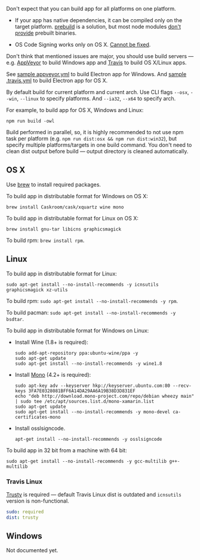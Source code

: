 Don't expect that you can build app for all platforms on one platform.

* If your app has native dependencies, it can be compiled only on the target platform.
[prebuild](https://www.npmjs.com/package/prebuild) is a solution, but most node modules [don't provide](https://github.com/atom/node-keytar/issues/27) prebuilt binaries.

* OS Code Signing works only on OS X. [Cannot be fixed](http://stackoverflow.com/a/12156576).

Don't think that mentioned issues are major, you should use build servers — e.g. [AppVeyor](http://www.appveyor.com/) to build Windows app and [Travis](https://travis-ci.org) to build OS X/Linux apps.

See [sample appveyor.yml](https://github.com/develar/onshape-desktop-shell/blob/master/appveyor.yml) to build Electron app for Windows.
And [sample .travis.yml](https://github.com/develar/onshape-desktop-shell/blob/master/.travis.yml) to build Electron app for OS X.

By default build for current platform and current arch. Use CLI flags `--osx`, `--win`, `--linux` to specify platforms. And `--ia32`, `--x64` to specify arch.

For example, to build app for OS X, Windows and Linux:
```
npm run build -owl
```

Build performed in parallel, so, it is highly recommended to not use npm task per platform (e.g. `npm run dist:osx && npm run dist:win32`), but specify multiple platforms/targets in one build command.
You don't need to clean dist output before build — output directory is cleaned automatically.

## OS X

Use [brew](http://brew.sh) to install required packages.

To build app in distributable format for Windows on OS X:
```
brew install Caskroom/cask/xquartz wine mono
```

To build app in distributable format for Linux on OS X:
```
brew install gnu-tar libicns graphicsmagick
```

To build rpm: `brew install rpm`.

## Linux
To build app in distributable format for Linux:
```
sudo apt-get install --no-install-recommends -y icnsutils graphicsmagick xz-utils
```

To build rpm: `sudo apt-get install --no-install-recommends -y rpm`.

To build pacman: `sudo apt-get install --no-install-recommends -y bsdtar`.

To build app in distributable format for Windows on Linux:
* Install Wine (1.8+ is required):

  ```
  sudo add-apt-repository ppa:ubuntu-wine/ppa -y
  sudo apt-get update
  sudo apt-get install --no-install-recommends -y wine1.8
  ```

* Install [Mono](http://www.mono-project.com/docs/getting-started/install/linux/#usage) (4.2+ is required):

  ```
  sudo apt-key adv --keyserver hkp://keyserver.ubuntu.com:80 --recv-keys 3FA7E0328081BFF6A14DA29AA6A19B38D3D831EF
  echo "deb http://download.mono-project.com/repo/debian wheezy main" | sudo tee /etc/apt/sources.list.d/mono-xamarin.list
  sudo apt-get update
  sudo apt-get install --no-install-recommends -y mono-devel ca-certificates-mono
  ```

* Install osslsigncode.
  ```
  apt-get install --no-install-recommends -y osslsigncode
  ```

To build app in 32 bit from a machine with 64 bit:

```
sudo apt-get install --no-install-recommends -y gcc-multilib g++-multilib
```

### Travis Linux
[Trusty](https://docs.travis-ci.com/user/trusty-ci-environment/) is required — default Travis Linux dist is outdated and `icnsutils` version is non-functional.
```yaml
sudo: required
dist: trusty
```

## Windows

Not documented yet.
